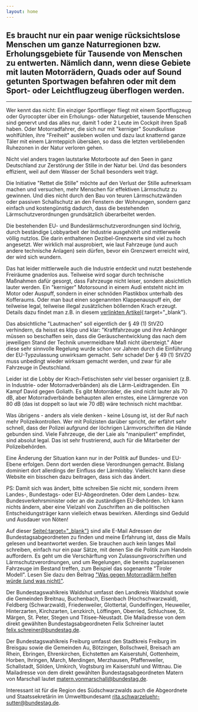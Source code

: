 ```yaml
---
layout: home
---
```


## Es braucht nur ein paar wenige rücksichtslose Menschen um ganze Naturregionen bzw. Erholungsgebiete für Tausende von Menschen zu entwerten. Nämlich dann, wenn diese Gebiete mit lauten Motorrädern, Quads oder auf Sound getunten Sportwagen befahren oder mit dem Sport- oder Leichtflugzeug überflogen werden. 

<hr>

Wer kennt das nicht: Ein einziger Sportflieger fliegt mit einem Sportflugzeug oder Gyrocopter über ein Erholungs- oder Naturgebiet, tausende Menschen sind genervt und das alles nur, damit 1 oder 2 Leute im Cockpit ihren Spaß haben. Oder Motorradfahrer, die sich nur mit "kerniger" Soundkulisse wohlfühlen, ihre "Freiheit" ausleben wollen und dazu laut knatternd ganze Täler mit einem Lärmteppich übersäen, so dass die letzten verbliebenden Ruhezonen in der Natur verloren gehen. 

Nicht viel anders tragen lautstarke Motorboote auf den Seen in ganz Deutschland zur Zerstörung der Stille in der Natur bei. Und das besonders effizient, weil auf dem Wasser der Schall besonders weit trägt.

Die Initiative "Rettet die Stille" möchte auf den Verlust der Stille aufmerksam machen und versuchen, mehr Menschen für effektiven Lärmschutz zu gewinnen. Und dies nicht durch den Bau von teuren Lärmschutzwänden oder passiven Schallschutz an den Fenstern der Wohnungen, sondern ganz einfach und kostengünstig dadurch, dass die bestehenden Lärmschutzverordnungen grundsätzlich überarbeitet werden.

Die bestehenden EU- und Bundeslärmschutzverordnungen sind löchrig, durch beständige Lobbyarbeit der Industrie ausgehöhlt und mittlerweile völlig nutzlos. Die darin enthaltenen Dezibel-Grenzwerte sind viel zu hoch angesetzt. Wer wirklich mal ausprobiert, wie laut Fahrzeuge (und auch andere technische Anlagen) sein dürfen, bevor ein Grenzwert erreicht wird, der wird sich wundern.

Das hat leider mittlerweile auch die Industrie entdeckt und nutzt bestehende Freiräume gnadenlos aus. Teilweise wird sogar durch technische Maßnahmen dafür gesorgt, dass Fahrzeuge nicht leiser, sondern absichtlich lauter werden. Ein "kerniger" Motorsound in einem Audi entsteht nicht im Motor oder Auspuff, sondern in einer schnöden Plastikbox unterhalb des Kofferaums. Oder man baut einen sogenannten Klappenauspuff ein, der teilweise legal, teilweise illegal zusätzlichen böllernden Krach erzeugt. Details dazu findet man z.B. in diesem [verlinkten Artikel](https://www.autotuning.de/was-ist-ein-klappenauspuff/){:target="_blank"}.

Das absichtliche "Lautmachen" soll eigentlich der § 49 (1) StVZO verhindern, da heisst es klipp und klar: "Kraftfahrzeuge und ihre Anhänger müssen so beschaffen sein, dass die Geräuschentwicklung das nach dem jeweiligen Stand der Technik unvermeidbare Maß nicht übersteigt." Aber diese sehr sinnvolle Regelung wurde schon vor Jahren durch die Einführung der EU-Typzulassung unwirksam gemacht. Sehr schade! Der § 49 (1) StVZO muss unbedingt wieder wirksam gemacht werden, und zwar für alle Fahrzeuge in Deutschland.

Leider ist die Lobby der Krach-Fetischisten sehr viel besser organisiert (z.B. in Industrie- oder Motorradverbänden) als die Lärm-Leidtragenden. Ein Kampf David gegen Goliath. Es gibt Motorräder, die sind nicht lauter als 70 dB, aber Motorradverbände behaupten allen ernstes, eine Lärmgrenze von 80 dB (das ist doppelt so laut wie 70 dB) wäre technisch nicht machtbar.

Was übrigens - anders als viele denken - keine Lösung ist, ist der Ruf nach mehr Polizeikontrollen. Wer mit Polizisten darüber spricht, der erfährt sehr schnell, dass der Polizei aufgrund der löchrigen Lärmvorschriften die Hände gebunden sind. Viele Fahrzeuge, die der Laie als "manipuliert" empfindet, sind absolut legal. Das ist sehr frustrierend, auch für die Mitarbeiter der Polizeibehörden. 

Eine Änderung der Situation kann nur in der Politik auf Bundes- und EU-Ebene erfolgen. Denn dort werden diese Verordnungen gemacht. Bislang dominiert dort allerdings der Einfluss der Lärmlobby. Vielleicht kann diese Website ein bisschen dazu beitragen, dass sich das ändert. 

PS: Damit sich was ändert, bitte schreiben Sie nicht mir, sondern ihrem Landes-, Bundestags- oder EU-Abgeordneten. Oder dem Landes- bzw. Bundesverkehrsminister oder an die zuständigen EU-Behörden. Ich kann nichts ändern, aber eine Vielzahl von Zuschriften an die politischen Entscheidungsträger kann vielleich etwas bewirken. Allerdings sind Geduld und Ausdauer von Nöten!

Auf dieser <span style="text-decoration: underline;">[Seite](https://www.bundestag.de/abgeordnete){:target="_blank"}</span> sind alle E-Mail Adressen der Bundestagsabgeordneten zu finden und meine Erfahrung ist, dass die Mails gelesen und beantwortet werden. Sie brauchen auch kein langes Mail schreiben, einfach nur ein paar Sätze, mit denen Sie die Politik zum Handeln auffordern. Es geht um die Verschärftung von Zulassungsvorschriften und Lärmschutzverordnungen, und um Regelungen, die bereits zugelassenen Fahrzeuge im Bestand treffen, zum Beispiel das sogenannte "Tiroler Modell". Lesen Sie dazu den Beitrag <span style='text-decoration: underline;'><a href='/2020/08/03/was-gegen-motorradlaerm-helfen-wuerde-und-was-nicht.html'>"Was gegen Motorradlärm helfen würde (und was nicht)"</a></span>.

Der Bundestagswahlkreis Waldshut umfasst den Landkreis Waldshut sowie die Gemeinden Breitnau, Buchenbach, Eisenbach (Hochschwarzwald), Feldberg (Schwarzwald), Friedenweiler, Glottertal, Gundelfingen, Heuweiler, Hinterzarten, Kirchzarten, Lenzkirch, Löffingen, Oberried, Schluchsee, St. Märgen, St. Peter, Stegen und Titisee-Neustadt. Die Mailadresse von dem direkt gewählten Bundestagsabgeordneten Felix Schreiner lautet [felix.schreiner@bundestag.de](mailto:felix.schreiner@bundestag.de).

Der Bundestagswahlkreis Freiburg umfasst den Stadtkreis Freiburg im Breisgau sowie die Gemeinden Au, Bötzingen, Bollschweil, Breisach am Rhein, Ebringen, Ehrenkirchen, Eichstetten am Kaiserstuhl, Gottenheim, Horben, Ihringen, March, Merdingen, Merzhausen, Pfaffenweiler, Schallstadt, Sölden, Umkirch, Vogtsburg im Kaiserstuhl und Wittnau. Die Mailadresse von dem direkt gewählten Bundestagsabgeordneten Matern von Marschall lautet [matern.vonmarschall@bundestag.de](mailto:matern.vonmarschall@bundestag.de).

Interessant ist für die Region des Südschwarzwalds auch die Abgeordnete und Staatssekretärin im Umweltbundesamt [rita.schwarzeluehr-sutter@bundestag.de](mailto:rita.schwarzeluehr-sutter@bundestag.de).



